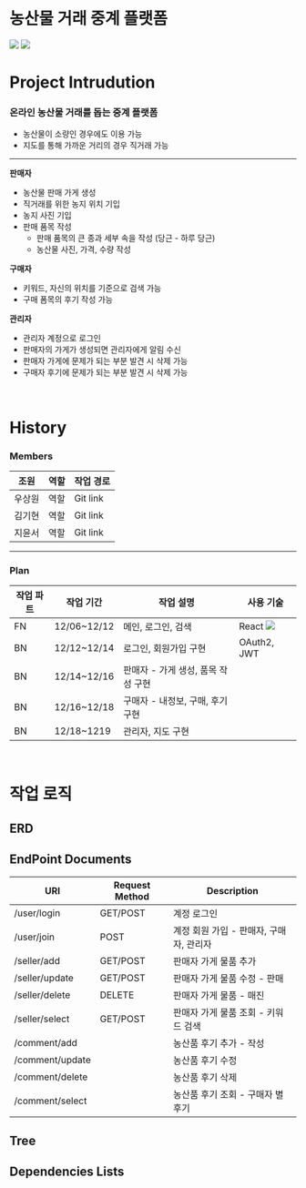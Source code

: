 # 농산물 거래 중계 플랫폼

<img src="https://img.shields.io/badge/IntelliJ-000000?style=for-the-badge&logo=intellijidea&logoColor=white"> <img src="https://img.shields.io/badge/Spring Boot-6DB33F?style=for-the-badge&logo=springboot&logoColor=white">

# Project Intrudution
### 온라인 농산물 거래를 돕는 중계 플랫폼
* 농산물이 소량인 경우에도 이용 가능
* 지도를 통해 가까운 거리의 경우 직거래 가능

 ---------------
 
**판매자**         
* 농산물 판매 가게 생성          
* 직거래를 위한 농지 위치 기입               
* 농지 사진 기입              
* 판매 품목 작성          
  * 판매 품목의 큰 종과 세부 속을 작성 (당근 - 하루 당근)           
  * 농산물 사진, 가격, 수량 작성           

**구매자**
* 키워드, 자신의 위치를 기준으로 검색 가능          
* 구매 폼목의 후기 작성 가능

**관리자**
* 관리자 계정으로 로그인
* 판매자의 가게가 생성되면 관리자에게 알림 수신
 * 판매자 가게에 문제가 되는 부분 발견 시 삭제 가능
 * 구매자 후기에 문제가 되는 부분 발견 시 삭제 가능

<br>

# History
### Members
|조원|역할|작업 경로|
|-|-|-|
|우상원|역할|Git link|
|김기현|역할|Git link|
|지윤서|역할|Git link|

--------------------

### Plan
|작업 파트|작업 기간|작업 설명|사용 기술|
|-|-|-|-|
|FN|12/06~12/12|메인, 로그인, 검색|React <img src="https://img.shields.io/badge/JS-F7DF1E?style=for-the-badge&logo=javascript&logoColor=white">|
|BN|12/12~12/14|로그인, 회원가입 구현|OAuth2, JWT|
|BN|12/14~12/16|판매자 - 가게 생성, 품목 작성 구현||
|BN|12/16~12/18|구매자 - 내정보, 구매, 후기 구현||
|BN|12/18~1219|관리자, 지도 구현||

<br>

# 작업 로직
## ERD

## EndPoint Documents
|URI|Request Method|Description|
|-|-|-|
|/user/login|GET/POST|계정 로그인|
|/user/join|POST|계정 회원 가입 - 판매자, 구매자, 관리자|
|/seller/add|GET/POST|판매자 가게 물품 추가|
|/seller/update|GET/POST|판매자 가게 물품 수정 - 판매|
|/seller/delete|DELETE|판매자 가게 물품 - 매진|
|/seller/select|GET/POST|판매자 가게 물품 조회 - 키워드 검색|
|/comment/add||농산품 후기 추가 - 작성|
|/comment/update||농산품 후기 수정|
|/comment/delete||농산품 후기 삭제|
|/comment/select||농산품 후기 조회 - 구매자 별 후기|

## Tree 

## Dependencies Lists
